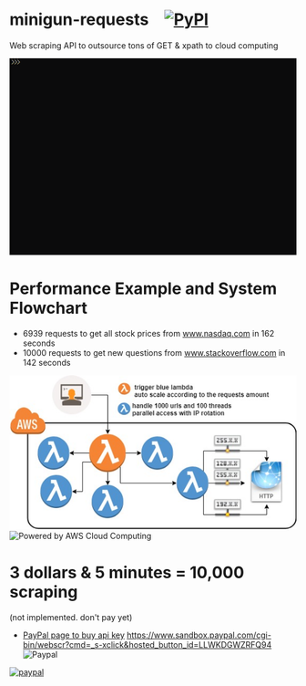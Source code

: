 minigun-requests　[![PyPI](https://img.shields.io/pypi/v/minigun.svg)](https://pypi.python.org/pypi/minigun)
===
Web scraping API to outsource tons of GET & xpath to cloud computing  

![demo](/images/demo.gif)

# Performance Example and System Flowchart
+ 6939 requests to get all stock prices from www.nasdaq.com in 162 seconds  
+ 10000 requests to get new questions from www.stackoverflow.com in 142 seconds  

![flowchart](/images/flowchart.jpg)![Powered by AWS Cloud Computing](https://d0.awsstatic.com/logos/powered-by-aws.png "Powered by AWS Cloud Computing")
# 3 dollars & 5 minutes = 10,000 scraping
 (not implemented. don't pay yet)
+ [PayPal page to buy api key](https://www.paypal.com/cgi-bin/webscr?cmd=_s-xclick&hosted_button_id=RBWEMYUS7FCF6)
https://www.sandbox.paypal.com/cgi-bin/webscr?cmd=_s-xclick&hosted_button_id=LLWKDGWZRFQ94 ![Paypal](https://www.paypalobjects.com/webstatic/en_US/i/buttons/PP_logo_h_100x26.png)

[![paypal](https://www.sandbox.paypal.com/en_US/i/btn/btn_cart_LG.gif)](https://www.paypal.com/cgi-bin/webscr?cmd=_s-xclick&hosted_button_id=LLWKDGWZRFQ94)
